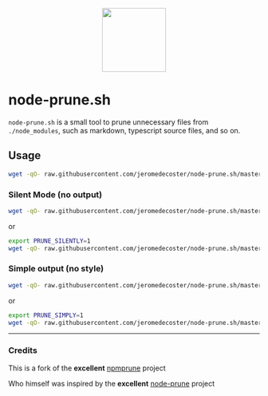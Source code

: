 <p align="center"><img src="https://i.imgur.com/kyxhcwg.png" width="128" height="128"></p>

# node-prune.sh

`node-prune.sh` is a small tool to prune unnecessary files from `./node_modules`, such as markdown, typescript source files, and so on.

## Usage

```bash
wget -qO- raw.githubusercontent.com/jeromedecoster/node-prune.sh/master/node-prune.sh | bash
```

### Silent Mode (no output)

```bash
wget -qO- raw.githubusercontent.com/jeromedecoster/node-prune.sh/master/node-prune.sh | PRUNE_SILENTLY=1 bash
```

or

```bash
export PRUNE_SILENTLY=1
wget -qO- raw.githubusercontent.com/jeromedecoster/node-prune.sh/master/node-prune.sh | bash
```

### Simple output (no style)

```bash
wget -qO- raw.githubusercontent.com/jeromedecoster/node-prune.sh/master/node-prune.sh | PRUNE_SIMPLY=1 bash
```

or

```bash
export PRUNE_SIMPLY=1
wget -qO- raw.githubusercontent.com/jeromedecoster/node-prune.sh/master/node-prune.sh | bash
```

---

### Credits

This is a fork of the **excellent** [npmprune](https://github.com/xthezealot/npmprune) project

Who himself was inspired by the **excellent** [node-prune](https://github.com/tj/node-prune) project
